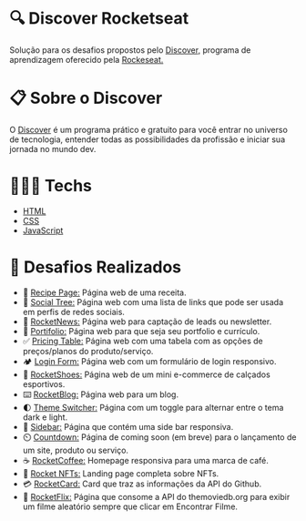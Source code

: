 # 🔍 Discover Rocketseat
Solução para os desafios propostos pelo [Discover,](https://www.rocketseat.com.br/discover?gclid=CjwKCAjw3K2XBhAzEiwAmmgrAg1i3u6so7WBLEeQthkjJF-WVwelbuW8YdBGhLi91cm2xDIBtC1lRBoCnJMQAvD_BwE) programa de aprendizagem oferecido pela [Rockeseat.](https://www.rocketseat.com.br/)

# 📋 Sobre o Discover
O [Discover](https://www.rocketseat.com.br/discover?gclid=CjwKCAjw3K2XBhAzEiwAmmgrAg1i3u6so7WBLEeQthkjJF-WVwelbuW8YdBGhLi91cm2xDIBtC1lRBoCnJMQAvD_BwE) é um programa prático e gratuito para você entrar no universo de tecnologia, entender todas as possibilidades da profissão e iniciar sua jornada no mundo dev.


# 👨🏻‍💻 Techs
- [HTML](https://developer.mozilla.org/pt-BR/docs/Web/HTML)
- [CSS](https://developer.mozilla.org/pt-BR/docs/Web/CSS)
- [JavaScript](https://developer.mozilla.org/pt-BR/docs/Web/javascript)

# 🚀 Desafios Realizados

- 🧇 [Recipe Page:](https://github.com/scarvalhogabriel/discover-rocketseat/tree/main/01.%20Recipe-Page) Página web de uma receita.
- 🔗 [Social Tree:](https://github.com/scarvalhogabriel/discover-rocketseat/tree/main/02.%20Social-Tree) Página web com uma lista de links que pode ser usada em perfis de redes sociais.
- 📰 [RocketNews:](https://github.com/scarvalhogabriel/discover-rocketseat/tree/main/03.%20RocketNews) Página web para captação de leads ou newsletter.
- 📖 [Portifolio:](https://github.com/scarvalhogabriel/discover-rocketseat/tree/main/04.%20Portifolio) Página web para que seja seu portfolio e currículo.
- ✅ [Pricing Table:](https://github.com/scarvalhogabriel/discover-rocketseat/tree/main/05.%20Pricing-Table) Página web com uma tabela com as opções de preços/planos do produto/serviço.
- 🏕️ [Login Form:](https://github.com/scarvalhogabriel/discover-rocketseat/tree/main/06.%20Login-Form) Página web com um formulário de login responsivo.
- 👟 [RocketShoes:](https://github.com/scarvalhogabriel/discover-rocketseat/tree/main/07.%20RocketShoes) Página web de um mini e-commerce de calçados esportivos.
- ⌨️ [RocketBlog:](https://github.com/scarvalhogabriel/discover-rocketseat/tree/main/08.%20RocketBlog) Página web para um blog.
- 🌓 [Theme Switcher:](https://github.com/scarvalhogabriel/discover-rocketseat/tree/main/09.%20Theme-Switcher) Página com um toggle para alternar entre o tema dark e light.
- 🐾 [Sidebar:](https://github.com/scarvalhogabriel/discover-rocketseat/tree/main/10.%20Sidebar) Página que contém uma side bar responsiva.
- ⏲️ [Countdown:](https://github.com/scarvalhogabriel/discover-rocketseat/tree/main/11.%20Countdown) Página de coming soon (em breve) para o lançamento de um site, produto ou serviço.
- ☕ [RocketCoffee:](https://github.com/scarvalhogabriel/discover-rocketseat/tree/main/12.%20RocketCoffee) Homepage responsiva para uma marca de café.
- 💸 [Rocket NFTs:](https://github.com/scarvalhogabriel/discover-rocketseat/tree/main/13.%20RocketNFTs) Landing page completa sobre NFTs.
- 💳 [RocketCard:](https://github.com/scarvalhogabriel/discover-rocketseat/tree/main/14.%20RocketCard) Card que traz as informações da API do Github.
- 🎥 [RocketFlix:](https://github.com/scarvalhogabriel/discover-rocketseat/tree/main/15.%20Rocketflix) Página que consome a API do themoviedb.org para exibir um filme aleatório sempre que clicar em Encontrar Filme.
